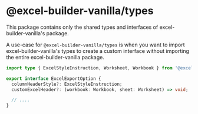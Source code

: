 # @excel-builder-vanilla/types

This package contains only the shared types and interfaces of excel-builder-vanilla's package.

A use-case for `@excel-builder-vanilla/types` is when you want to import excel-builder-vanilla's types to create a custom interface without importing the entire excel-builder-vanilla package.

```ts
import type { ExcelStyleInstruction, Worksheet, Workbook } from '@excel-builder-vanilla/types';

export interface ExcelExportOption {
  columnHeaderStyle?: ExcelStyleInstruction;
  customExcelHeader?: (workbook: Workbook, sheet: Worksheet) => void;

  // ....
}
```
